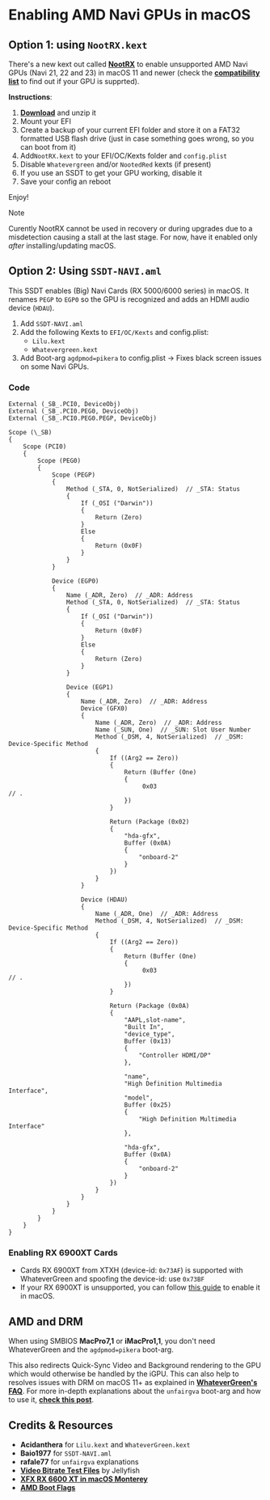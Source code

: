# Enabling AMD Navi GPUs in macOS

## Option 1: using `NootRX.kext`

There's a new kext out called [**NootRX**](https://chefkissinc.github.io/nootrx) to enable unsupported AMD Navi GPUs (Navi 21, 22 and 23) in macOS 11 and newer (check the [**compatibility list**](https://chefkissinc.github.io/nootrx#gpu-compatibility) to find out if your GPU is supprted).

**Instructions**:

1. [**Download**](https://github.com/ChefKissInc/NootRX/releases) and unzip it
2. Mount your EFI
3. Create a backup of your current EFI folder and store it on a FAT32 formatted USB flash drive (just in case something goes wrong, so you can boot from it)
4. Add`NootRX.kext` to your EFI/OC/Kexts folder and `config.plist`
5. Disable `Whatevergreen` and/or `NootedRed` kexts (if present)
6. If you use an SSDT to get your GPU working, disable it
7. Save your config an reboot

Enjoy!

> [!NOTE]
>  
> Curently NootRX cannot be used in recovery or during upgrades due to a misdetection causing a stall at the last stage. For now, have it enabled only *after* installing/updating macOS.

## Option 2: Using `SSDT-NAVI.aml`

This SSDT enables (Big) Navi Cards (RX 5000/6000 series) in macOS. It renames `PEGP` to `EGP0` so the GPU is recognized and adds an HDMI audio device (`HDAU`).

1. Add `SSDT-NAVI.aml`
2. Add the following Kexts to `EFI/OC/Kexts` and config.plist:
    - `Lilu.kext`
    - `Whatevergreen.kext`
3. Add Boot-arg `agdpmod=pikera` to config.plist → Fixes black screen issues on some Navi GPUs.

### Code

```asl
External (_SB_.PCI0, DeviceObj)
External (_SB_.PCI0.PEG0, DeviceObj)
External (_SB_.PCI0.PEG0.PEGP, DeviceObj)

Scope (\_SB)
{
    Scope (PCI0)
    {
        Scope (PEG0)
        {
            Scope (PEGP)
            {
                Method (_STA, 0, NotSerialized)  // _STA: Status
                {
                    If (_OSI ("Darwin"))
                    {
                        Return (Zero)
                    }
                    Else
                    {
                        Return (0x0F)
                    }
                }
            }

            Device (EGP0)
            {
                Name (_ADR, Zero)  // _ADR: Address
                Method (_STA, 0, NotSerialized)  // _STA: Status
                {
                    If (_OSI ("Darwin"))
                    {
                        Return (0x0F)
                    }
                    Else
                    {
                        Return (Zero)
                    }
                }

                Device (EGP1)
                {
                    Name (_ADR, Zero)  // _ADR: Address
                    Device (GFX0)
                    {
                        Name (_ADR, Zero)  // _ADR: Address
                        Name (_SUN, One)  // _SUN: Slot User Number
                        Method (_DSM, 4, NotSerialized)  // _DSM: Device-Specific Method
                        {
                            If ((Arg2 == Zero))
                            {
                                Return (Buffer (One)
                                {
                                     0x03                                             // .
                                })
                            }

                            Return (Package (0x02)
                            {
                                "hda-gfx", 
                                Buffer (0x0A)
                                {
                                    "onboard-2"
                                }
                            })
                        }
                    }

                    Device (HDAU)
                    {
                        Name (_ADR, One)  // _ADR: Address
                        Method (_DSM, 4, NotSerialized)  // _DSM: Device-Specific Method
                        {
                            If ((Arg2 == Zero))
                            {
                                Return (Buffer (One)
                                {
                                     0x03                                             // .
                                })
                            }

                            Return (Package (0x0A)
                            {
                                "AAPL,slot-name", 
                                "Built In", 
                                "device_type", 
                                Buffer (0x13)
                                {
                                    "Controller HDMI/DP"
                                }, 

                                "name", 
                                "High Definition Multimedia Interface", 
                                "model", 
                                Buffer (0x25)
                                {
                                    "High Definition Multimedia Interface"
                                }, 

                                "hda-gfx", 
                                Buffer (0x0A)
                                {
                                    "onboard-2"
                                }
                            })
                        }
                    }
                }
            }
        }
    }
}
```
### Enabling RX 6900XT Cards

- Cards RX 6900XT from XTXH (device-id: `0x73AF`) is supported with WhateverGreen and spoofing the device-id: use `0x73BF`
- If your RX 6900XT is unsupported, you can follow [this guide](https://github.com/TylerLyczak/Unsupported-6900XT-Hackintosh-Fix) to enable it in macOS.

## AMD and DRM
When using SMBIOS **MacPro7,1** or **iMacPro1,1**, you don't need WhateverGreen and the `agdpmod=pikera` boot-arg. 

This also redirects Quick-Sync Video and Background rendering to the GPU which would otherwise be handled by the iGPU. This can also help to resolves issues with DRM on macOS 11+ as explained in [**WhateverGreen's FAQ**](https://github.com/acidanthera/WhateverGreen/blob/master/Manual/FAQ.Chart.md#drm-compatibility-on-macos-11). For more in-depth explanations about the `unfairgva` boot-arg and how to use it, [**check this post**](https://www.insanelymac.com/forum/topic/351752-amd-gpu-unfairgva-drm-sidecar-featureunlock-and-gb5-compute-help/).

## Credits & Resources
- **Acidanthera** for `Lilu.kext` and `WhateverGreen.kext`
- **Baio1977** for `SSDT-NAVI.aml`
- **rafale77** for `unfairgva` explanations
- [**Video Bitrate Test Files**](https://jell.yfish.us/) by Jellyfish
- [**XFX RX 6600 XT in macOS Monterey**](https://github.com/perez987/rx6600xt-on-macos-monterey)
- [**AMD Boot Flags**](https://dortania.github.io/GPU-Buyers-Guide/misc/bootflag.html#amd-boot-arguments)
